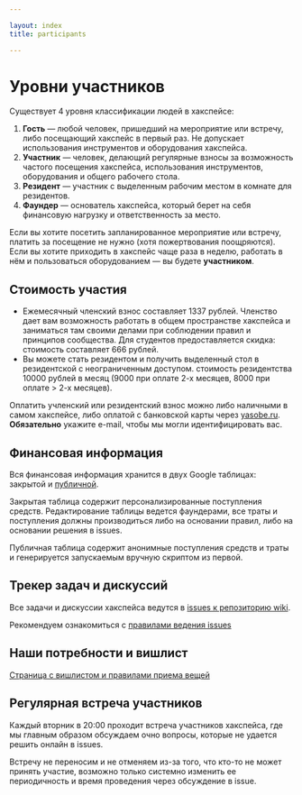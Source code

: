 ```yaml
---

layout: index
title: participants

---
```


# Уровни участников

Существует 4 уровня классификации людей в хакспейсе:

1. **Гость** — любой человек, пришедший на мероприятие или встречу, либо посещающий хакспейс в первый раз. Не допускает использования инструментов и оборудования хакспейса.
2. **Участник** — человек, делающий регулярные взносы за возможность частого посещения хакспейса, использования инструментов, оборудования и общего рабочего стола.
3. **Резидент** — участник с выделенным рабочим местом в комнате для резидентов.
4. **Фаундер** — основатель хакспейса, который берет на себя финансовую нагрузку и ответственность за место.

Если вы хотите посетить запланированное мероприятие или встречу, платить за посещение не нужно (хотя пожертвования поощряются).  
Если вы хотите приходить в хакспейс чаще раза в неделю, работать в нём и пользоваться оборудованием — вы будете **участником**.  

## Стоимость участия

* Ежемесячный членский взнос составляет 1337 рублей. Членство дает вам возможность работать в общем пространстве хакспейса и заниматься там своими делами при соблюдении правил и принципов сообщества. Для студентов предоставляется скидка: стоимость составляет 666 рублей.
* Вы можете стать резидентом и получить выделенный стол в резидентской с неограниченным доступом. стоимость резидентства 10000 рублей в месяц (9000 при оплате 2-х месяцев, 8000 при оплате > 2-х месяцев).

Оплатить учленский или резидентский взнос можно либо наличными в самом хакспейсе, либо оплатой с банковской карты через [yasobe.ru](https://yasobe.ru/na/b4cksp4ce). **Обязательно** укажите e-mail, чтобы мы могли идентифицировать вас.

## Финансовая информация

Вся финансовая информация хранится в двух Google таблицах: закрытой и [публичной](https://drive.google.com/open?id=1axxo8_JOMkHQfMpo-TbR6vLCXhowdyu8iZRUjZ59F04).

Закрытая таблица содержит персонализированные поступления средств.
Редактирование таблицы ведется фаундерами, все траты и поступления должны производиться либо на основании правил, либо на основании решения в issues.

Публичная таблица содержит анонимные поступления средств и траты и генерируется запускаемым вручную скриптом из первой.

## Трекер задач и дискуссий

Все задачи и дискуссии хакспейса ведутся в [issues к репозиторию wiki](https://github.com/b4ck5p4c3/0x08.in/issues).

Рекомендуем ознакомиться с [правилами ведения issues](/issue_rules.md)

## Наши потребности и вишлист

[Страница с вишлистом и правилами приема вещей](/needs.md)

## Регулярная встреча участников

Каждый вторник в 20:00 проходит встреча участников хакспейса, где мы главным образом обсуждаем очно вопросы, которые не удается решить онлайн в issues.

Встречу не переносим и не отменяем из-за того, что кто-то не может принять участие, возможно только системно изменить ее периодичность и время проведения через обсуждение в issue.
